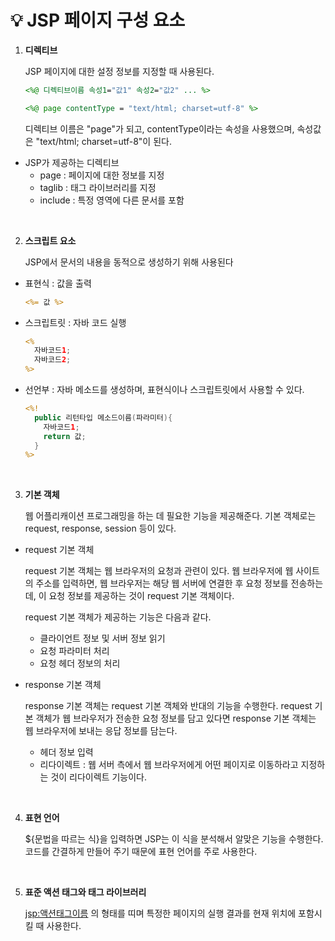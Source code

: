 # 💡 **JSP 페이지 구성 요소**

1. **디렉티브**

    JSP 페이지에 대한 설정 정보를 지정할 때 사용된다.

    ```jsp
    <%@ 디렉티브이름 속성1="값1" 속성2="값2" ... %>
    ```

    ```jsp
    <%@ page contentType = "text/html; charset=utf-8" %>
    ```

    디렉티브 이름은 "page"가 되고, contentType이라는 속성을 사용했으며, 속성값은 "text/html; charset=utf-8"이 된다.

  - JSP가 제공하는 디렉티브
    - page : 페이지에 대한 정보를 지정
    - taglib : 태그 라이브러리를 지정
    - include : 특정 영역에 다른 문서를 포함

<br>

2. **스크립트 요소**

    JSP에서 문서의 내용을 동적으로 생성하기 위해 사용된다

  - 표현식 : 값을 출력

    ```jsp
    <%= 값 %>  
    ```

  - 스크립트릿 : 자바 코드 실행

    ```jsp
    <%
      자바코드1;
      자바코드2;
    %>
    ```

  - 선언부 : 자바 메소드를 생성하며, 표현식이나 스크립트릿에서 사용할 수 있다.

    ```jsp
    <%!
      public 리턴타입 메소드이름(파라미터){
        자바코드1;
        return 값;
      }
    %>
    ```

<br>

3. **기본 객체**

    웹 어플리캐이션 프로그래밍을 하는 데 필요한 기능을 제공해준다. 기본 객체로는 request, response, session 등이 있다.
    
  - request 기본 객체
    
       request 기본 객체는 웹 브라우저의 요청과 관련이 있다. 웹 브라우저에 웹 사이트의 주소를 입력하면, 웹 브라우저는 해당 웹 서버에 연결한 후 요청 정보를 전송하는데, 이 요청 정보를 제공하는 것이 request 기본 객체이다.
    
       request 기본 객체가 제공하는 기능은 다음과 같다.

      - 클라이언트 정보 및 서버 정보 읽기
      - 요청 파라미터 처리
      - 요청 헤더 정보의 처리

 - response 기본 객체
 
      response 기본 객체는 request 기본 객체와 반대의 기능을 수행한다. request 기본 객체가 웹 브라우저가 전송한 요청 정보를 담고 있다면 response 기본 객체는 웹 브라우저에 보내는 응답 정보를 담는다.
        
      - 헤더 정보 입력
      - 리다이렉트 : 웹 서버 측에서 웹 브라우저에게 어떤 페이지로 이동하라고 지정하는 것이 리다이렉트 기능이다. 

<br>

4. **표현 언어**

    ${문법을 따르는 식}을 입력하면 JSP는 이 식을 분석해서 알맞은 기능을 수행한다. 코드를 간결하게 만들어 주기 때문에 표현 언어를 주로 사용한다.

<br>

5. **표준 액션 태그와 태그 라이브러리**

   <jsp:액션태그이름> 의 형태를 띠며 특정한 페이지의 실행 결과를 현재 위치에 포함시킬 때 사용한다.
    


    


